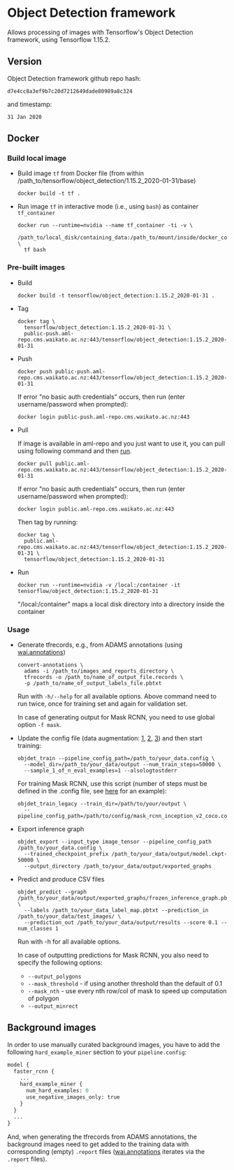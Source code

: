 # Object Detection framework

Allows processing of images with Tensorflow's Object Detection framework, using Tensorflow 1.15.2.

## Version

Object Detection framework github repo hash:

```
d7e4cc8a3ef9b7c20d7212649dade80989a8c324
```

and timestamp:

```
31 Jan 2020
```

## Docker

### Build local image

* Build image `tf` from Docker file (from within /path_to/tensorflow/object_detection/1.15.2_2020-01-31/base)

  ```commandline
  docker build -t tf .
  ```
  
* Run image `tf` in interactive mode (i.e., using `bash`) as container `tf_container`

  ```commandline
  docker run --runtime=nvidia --name tf_container -ti -v \
    /path_to/local_disk/containing_data:/path_to/mount/inside/docker_container \
    tf bash
  ```

### Pre-built images

* Build

  ```commandline
  docker build -t tensorflow/object_detection:1.15.2_2020-01-31 .
  ```
  
* Tag

  ```commandline
  docker tag \
    tensorflow/object_detection:1.15.2_2020-01-31 \
    public-push.aml-repo.cms.waikato.ac.nz:443/tensorflow/object_detection:1.15.2_2020-01-31
  ```
  
* Push

  ```commandline
  docker push public-push.aml-repo.cms.waikato.ac.nz:443/tensorflow/object_detection:1.15.2_2020-01-31
  ```
  If error "no basic auth credentials" occurs, then run (enter username/password when prompted):
  
  ```commandline
  docker login public-push.aml-repo.cms.waikato.ac.nz:443
  ```
  
* Pull

  If image is available in aml-repo and you just want to use it, you can pull using following command and then [run](#run).

  ```commandline
  docker pull public.aml-repo.cms.waikato.ac.nz:443/tensorflow/object_detection:1.15.2_2020-01-31
  ```
  If error "no basic auth credentials" occurs, then run (enter username/password when prompted):
  
  ```commandline
  docker login public.aml-repo.cms.waikato.ac.nz:443
  ```
  Then tag by running:
  
  ```commandline
  docker tag \
    public.aml-repo.cms.waikato.ac.nz:443/tensorflow/object_detection:1.15.2_2020-01-31 \
    tensorflow/object_detection:1.15.2_2020-01-31
  ```
  
* <a name="run">Run</a>

  ```commandline
  docker run --runtime=nvidia -v /local:/container -it tensorflow/object_detection:1.15.2_2020-01-31
  ```
  "/local:/container" maps a local disk directory into a directory inside the container

### Usage

* Generate tfrecords, e.g., from ADAMS annotations (using [wai.annotations](https://github.com/waikato-ufdl/wai-annotations))

  ```commandline
  convert-annotations \
    adams -i /path_to/images_and_reports_directory \
    tfrecords -o /path_to/name_of_output_file.records \
    -p /path_to/name_of_output_labels_file.pbtxt
  ```
  Run with `-h/--help` for all available options.
  Above command need to run twice, once for training set and again for validation set.

  In case of generating output for Mask RCNN, you need to use global option `-f mask`.

* Update the config file (data augmentation: [1](https://stackoverflow.com/a/46901051/4698227), [2](https://github.com/tensorflow/models/blob/master/research/object_detection/core/preprocessor.py), [3](https://github.com/tensorflow/models/blob/master/research/object_detection/builders/preprocessor_builder_test.py)) and then start training:

  ```commandline
  objdet_train --pipeline_config_path=/path_to/your_data.config \
    --model_dir=/path_to/your_data/output --num_train_steps=50000 \
    --sample_1_of_n_eval_examples=1 --alsologtostderr
  ```

  For training Mask RCNN, use this script (number of steps must be defined in the .config file, see [here](https://github.com/vijaydwivedi75/Custom-Mask-RCNN_TF/blob/master/mask_rcnn_inception_v2_coco.config) for an example):

  ```commandline
  objdet_train_legacy --train_dir=/path/to/your/output \
    --pipeline_config_path=/path/to/config/mask_rcnn_inception_v2_coco.config
  ```

* Export inference graph

  ```commandline
  objdet_export --input_type image_tensor --pipeline_config_path /path_to/your_data.config \
    --trained_checkpoint_prefix /path_to/your_data/output/model.ckpt-50000 \
    --output_directory /path_to/your_data/output/exported_graphs
  ```

* Predict and produce CSV files

  ```commandline
  objdet_predict --graph /path_to/your_data/output/exported_graphs/frozen_inference_graph.pb \
    --labels /path_to/your_data_label_map.pbtxt --prediction_in /path_to/your_data/test_images/ \
    --prediction_out /path_to/your_data/output/results --score 0.1 --num_classes 1
  ```
  Run with -h for all available options.

  In case of outputting predictions for Mask RCNN, you also need to specify the
  following options:

  * `--output_polygons`
  * `--mask_threshold` - if using another threshold than the default of 0.1
  * `--mask_nth` - use every nth row/col of mask to speed up computation of polygon
  * `--output_minrect`

## Background images

In order to use manually curated background images, you have to add the following 
`hard_example_miner` section to your `pipeline.config`:

```protobuf
model {
  faster_rcnn {
    ...
    hard_example_miner {
      num_hard_examples: 0
      use_negative_images_only: true
    }
  }
  ...
}
```

And, when generating the tfrecords from ADAMS annotations, the background images 
need to get added to the training data with corresponding (empty) `.report` files 
([wai.annotations](https://github.com/waikato-ufdl/wai-annotations) iterates 
via the `.report` files).

